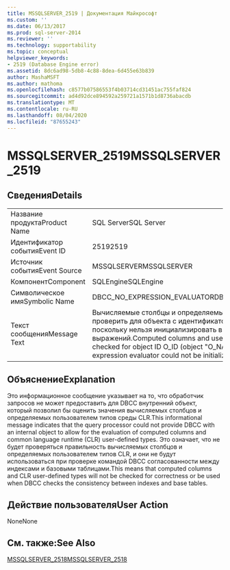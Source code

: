 ```yaml
---
title: MSSQLSERVER_2519 | Документация Майкрософт
ms.custom: ''
ms.date: 06/13/2017
ms.prod: sql-server-2014
ms.reviewer: ''
ms.technology: supportability
ms.topic: conceptual
helpviewer_keywords:
- 2519 (Database Engine error)
ms.assetid: 8dc6ad98-5db8-4c88-8dea-6d455e63b839
author: MashaMSFT
ms.author: mathoma
ms.openlocfilehash: c8577b07586553f4b03714cd31451ac755faf824
ms.sourcegitcommit: ad4d92dce894592a259721a1571b1d8736abacdb
ms.translationtype: MT
ms.contentlocale: ru-RU
ms.lasthandoff: 08/04/2020
ms.locfileid: "87655243"
---
```

# <a name="mssqlserver_2519"></a><span data-ttu-id="bdb0d-102">MSSQLSERVER_2519</span><span class="sxs-lookup"><span data-stu-id="bdb0d-102">MSSQLSERVER_2519</span></span>
    
## <a name="details"></a><span data-ttu-id="bdb0d-103">Сведения</span><span class="sxs-lookup"><span data-stu-id="bdb0d-103">Details</span></span>  
  
|||  
|-|-|  
|<span data-ttu-id="bdb0d-104">Название продукта</span><span class="sxs-lookup"><span data-stu-id="bdb0d-104">Product Name</span></span>|<span data-ttu-id="bdb0d-105">SQL Server</span><span class="sxs-lookup"><span data-stu-id="bdb0d-105">SQL Server</span></span>|  
|<span data-ttu-id="bdb0d-106">Идентификатор события</span><span class="sxs-lookup"><span data-stu-id="bdb0d-106">Event ID</span></span>|<span data-ttu-id="bdb0d-107">2519</span><span class="sxs-lookup"><span data-stu-id="bdb0d-107">2519</span></span>|  
|<span data-ttu-id="bdb0d-108">Источник события</span><span class="sxs-lookup"><span data-stu-id="bdb0d-108">Event Source</span></span>|<span data-ttu-id="bdb0d-109">MSSQLSERVER</span><span class="sxs-lookup"><span data-stu-id="bdb0d-109">MSSQLSERVER</span></span>|  
|<span data-ttu-id="bdb0d-110">Компонент</span><span class="sxs-lookup"><span data-stu-id="bdb0d-110">Component</span></span>|<span data-ttu-id="bdb0d-111">SQLEngine</span><span class="sxs-lookup"><span data-stu-id="bdb0d-111">SQLEngine</span></span>|  
|<span data-ttu-id="bdb0d-112">Символическое имя</span><span class="sxs-lookup"><span data-stu-id="bdb0d-112">Symbolic Name</span></span>|<span data-ttu-id="bdb0d-113">DBCC_NO_EXPRESSION_EVALUATOR</span><span class="sxs-lookup"><span data-stu-id="bdb0d-113">DBCC_NO_EXPRESSION_EVALUATOR</span></span>|  
|<span data-ttu-id="bdb0d-114">Текст сообщения</span><span class="sxs-lookup"><span data-stu-id="bdb0d-114">Message Text</span></span>|<span data-ttu-id="bdb0d-115">Вычисляемые столбцы и определяемые пользователем типы нельзя проверить для объекта с идентификатором O_ID (объект «O_NAME»), поскольку нельзя инициализировать внутреннее средство оценки выражений.</span><span class="sxs-lookup"><span data-stu-id="bdb0d-115">Computed columns and user-defined types cannot be checked for object ID O_ID (object "O_NAME") because the internal expression evaluator could not be initialized.</span></span>|  
  
## <a name="explanation"></a><span data-ttu-id="bdb0d-116">Объяснение</span><span class="sxs-lookup"><span data-stu-id="bdb0d-116">Explanation</span></span>  
 <span data-ttu-id="bdb0d-117">Это информационное сообщение указывает на то, что обработчик запросов не может предоставить для DBCC внутренний объект, который позволил бы оценить значения вычисляемых столбцов и определяемых пользователем типов среды CLR.</span><span class="sxs-lookup"><span data-stu-id="bdb0d-117">This informational message indicates that the query processor could not provide DBCC with an internal object to allow for the evaluation of computed columns and common language runtime (CLR) user-defined types.</span></span> <span data-ttu-id="bdb0d-118">Это означает, что не будет проверяться правильность вычисляемых столбцов и определяемых пользователем типов CLR, и они не будут использоваться при проверке командой DBCC согласованности между индексами и базовыми таблицами.</span><span class="sxs-lookup"><span data-stu-id="bdb0d-118">This means that computed columns and CLR user-defined types will not be checked for correctness or be used when DBCC checks the consistency between indexes and base tables.</span></span>  
  
## <a name="user-action"></a><span data-ttu-id="bdb0d-119">Действие пользователя</span><span class="sxs-lookup"><span data-stu-id="bdb0d-119">User Action</span></span>  
 <span data-ttu-id="bdb0d-120">None</span><span class="sxs-lookup"><span data-stu-id="bdb0d-120">None</span></span>  
  
## <a name="see-also"></a><span data-ttu-id="bdb0d-121">См. также:</span><span class="sxs-lookup"><span data-stu-id="bdb0d-121">See Also</span></span>  
 [<span data-ttu-id="bdb0d-122">MSSQLSERVER_2518</span><span class="sxs-lookup"><span data-stu-id="bdb0d-122">MSSQLSERVER_2518</span></span>](mssqlserver-2518-database-engine-error.md)  
  
  
